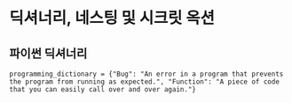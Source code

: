 # 딕셔너리, 네스팅 및 시크릿 옥션

## 파이썬 딕셔너리

```
programming_dictionary = {"Bug": "An error in a program that prevents the program from running as expected.", "Function": "A piece of code that you can easily call over and over again."}
```
